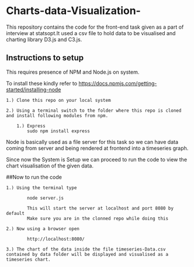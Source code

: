 # Charts-data-Visualization-
This repository contains the code for the front-end task given as a part of interview at statsopt.It used a csv file to hold data to be visualised and charting library D3.js and C3.js.
 
## Instructions to setup 
This requires presence of NPM and Node.js on system.

To install these kindly refer to https://docs.npmjs.com/getting-started/installing-node

    1.) Clone this repo on your local system

    2.) Using a terminal switch to the folder where this repo is cloned and install following modules from npm.

        1.) Express  
            sudo npm install express
            
Node is basically used as a file server for this task so we can have data coming from server and being rendered at frontend into a timeseries graph.
            
Since now the System is Setup we can proceed to run the code to view the chart visualisation of the given data.

##Now to run the code 

    1.) Using the terminal type
    
            node server.js 
        
            This will start the server at localhost and port 8080 by default
            Make sure you are in the clonned repo while doing this
    
    2.) Now using a browser open 
    
            http://localhost:8080/ 
    
    3.) The chart of the data inside the file timeseries-Data.csv contained by data folder will be displayed and visualised as a timeseries chart.
